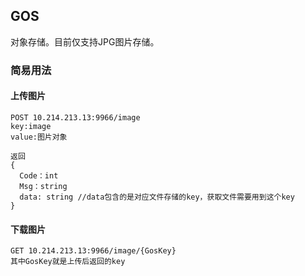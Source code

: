 ## GOS

对象存储。目前仅支持JPG图片存储。

### 简易用法

#### 上传图片

```
POST 10.214.213.13:9966/image
key:image
value:图片对象

返回
{
  Code：int
  Msg：string
  data: string //data包含的是对应文件存储的key，获取文件需要用到这个key
}
```

#### 下载图片

```
GET 10.214.213.13:9966/image/{GosKey}
其中GosKey就是上传后返回的key
```

 